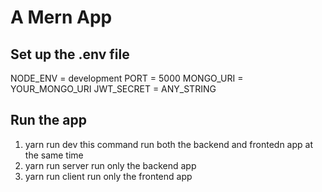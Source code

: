 # A Mern App

## Set up the .env file

NODE_ENV = development
PORT = 5000
MONGO_URI = YOUR_MONGO_URI
JWT_SECRET = ANY_STRING

## Run the app

1. yarn run dev
   this command run both the backend and frontedn app at the same time
2. yarn run server
   run only the backend app
3. yarn run client
   run only the frontend app
